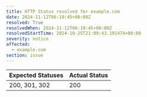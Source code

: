 ```yaml
---
title: HTTP Status resolved for example.com
date: 2024-11-12T06:19:45+00:00Z
resolved: True
resolvedWhen: 2024-11-12T06:19:45+00:00Z
resolvedStartTime: 2024-10-25T21:09:43.191474+00:00
severity: notice
affected:
  - example.com
section: issue
---
```


| Expected Statuses | Actual Status  |
|-------------------|----------------|
| 200, 301, 302 | 200 |
